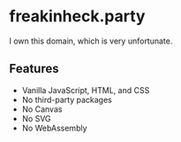 # freakinheck.party

I own this domain, which is very unfortunate.

## Features

- Vanilla JavaScript, HTML, and CSS
- No third-party packages
- No Canvas
- No SVG
- No WebAssembly
